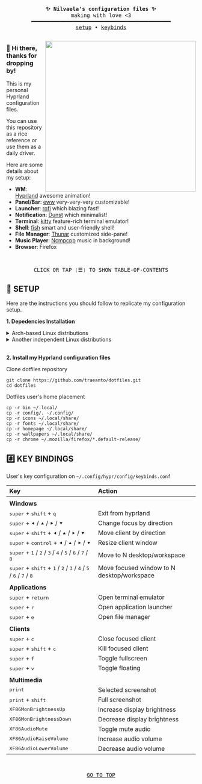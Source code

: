 <pre>
<p align="center">
<b>✨ Nilvaela's configuration files ✨</b>
making with love <3
━━━━━━━━━━━━━━━━━━━━━━━━━━━━━━━━━━━━━━━━━━━━
<a href="#-setup">setup</a> • <a href="#%EF%B8%8F⃣-key-bindings">keybinds</a></p></pre>

<img align="right" width="400px" src="https://i.imgur.com/tn4E4v8.png"/>

### 👋 Hi there, thanks for dropping by!

This is my personal Hyprland configuration files.

You can use this repository as a rice reference or use them as a daily driver.

Here are some details about my setup:

+ **WM**: [Hyprland](https://github.com/hyprwm/Hyprland) awesome animation!
+ **Panel/Bar**: [eww](https://github.com/elkowar/eww) very-very-very customizable!
+ **Launcher**: [rofi](https://github.com/davatorium/rofi/) which blazing fast!
+ **Notification**: [Dunst](https://github.com/dunst-project/dunst) which minimalist!
+ **Terminal**: [kitty](https://github.com/kovidgoyal/kitty) feature-rich terminal emulator!
+ **Shell**: [fish](https://github.com/fish-shell/fish-shell) smart and user-friendly shell!
+ **File Manager**: [Thunar](https://git.xfce.org/xfce/thunar/) customized side-pane!
+ **Music Player**: [Ncmpcpp](https://github.com/ncmpcpp/ncmpcpp) music in background!
+ **Browser**: Firefox

<br>

<div align="center">
<pre>
CLICK OR TAP ❲☰❳ TO SHOW TABLE-OF-CONTENTS
</pre>
</div>

## 🔧 SETUP
Here are the instructions you should follow to replicate my configuration setup.

<b>1. Depedencies Installation</b>
<details>
<summary>Arch-based Linux distributions</summary>

```shell
yay -S hyprland-git xdg-desktop-portal-hyprland-git eww-wayland rofi-lbonn-wayland-git dunst nwg-look kitty fish swww grim slurp imagemagick wl-clipboard wf-recorder
```
For other sysinit like openrc, you need install additional package for restore screen brightness at startup

```shell
yay -S backlight-openrc
```
</details>

<details>
<summary>Another independent Linux distributions</summary>
<p>

Do it yourself, here the depend names you need to install

```shell
hyprland xdg-desktop-portal-hyprland kitty fish swww nwg-look rofi-wayland eww-wayland dunst grim slurp imagemagick wl-clipboard wf-recorder
```
</p>
</details>

<br>

<b>2. Install my Hyprland configuration files</b>

Clone dotfiles repository

```shell
git clone https://github.com/traeanto/dotfiles.git
cd dotfiles
```

Dotfiles user's home placement

```shell
cp -r bin ~/.local/
cp -r config/. ~/.config/
cp -r icons ~/.local/share/
cp -r fonts ~/.local/share/
cp -r homepage ~/.local/share/
cp -r wallpapers ~/.local/share/
cp -r chrome ~/.mozilla/firefox/*.default-release/
```

## #️⃣ KEY BINDINGS

User's key configuration on `~/.config/hypr/config/keybinds.conf`

| Key | Action |
|:-|:-|
|||
| **Windows** ||
| <kbd>super</kbd> + <kbd>shift</kbd> + <kbd>q</kbd> | Exit from hyprland |
| <kbd>super</kbd> + <kbd>⯇</kbd> / <kbd>⯅</kbd> / <kbd>⯈</kbd> / <kbd>⯆</kbd> | Change focus by direction |
| <kbd>super</kbd> + <kbd>shift</kbd> + <kbd>⯇</kbd> / <kbd>⯅</kbd> / <kbd>⯈</kbd> / <kbd>⯆</kbd> | Move client by direction |
| <kbd>super</kbd> + <kbd>control</kbd> + <kbd>⯇</kbd> / <kbd>⯅</kbd> / <kbd>⯈</kbd> / <kbd>⯆</kbd> | Resize client window |
| <kbd>super</kbd> + <kbd>1</kbd> / <kbd>2</kbd> / <kbd>3</kbd> / <kbd>4</kbd> / <kbd>5</kbd> / <kbd>6</kbd> / <kbd>7</kbd> / <kbd>8</kbd> | Move to N desktop/workspace |
| <kbd>super</kbd> + <kbd>shift</kbd> + <kbd>1</kbd> / <kbd>2</kbd> / <kbd>3</kbd> / <kbd>4</kbd> / <kbd>5</kbd> / <kbd>6</kbd> / <kbd>7</kbd> / <kbd>8</kbd> | Move focused window to N desktop/workspace |
|||
| **Applications** ||
| <kbd>super</kbd> + <kbd>return</kbd> | Open terminal emulator |
| <kbd>super</kbd> + <kbd>r</kbd> | Open application launcher |
| <kbd>super</kbd> + <kbd>e</kbd> | Open file manager |
|||
| **Clients** ||
| <kbd>super</kbd> + <kbd>c</kbd> | Close focused client |
| <kbd>super</kbd> + <kbd>shift</kbd> + <kbd>c</kbd> | Kill focused client |
| <kbd>super</kbd> + <kbd>f</kbd> | Toggle fullscreen |
| <kbd>super</kbd> + <kbd>v</kbd> | Toggle floating |
|||
| **Multimedia**||
| <kbd>print</kbd> | Selected screenshot |
| <kbd>print</kbd> + <kbd>shift</kbd> | Full screenshot |
| <kbd>XF86MonBrightnessUp</kbd> | Increase display brightness |
| <kbd>XF86MonBrightnessDown</kbd> | Decrease display brightness |
| <kbd>XF86AudioMute</kbd> | Toggle mute audio |
| <kbd>XF86AudioRaiseVolume</kbd> | Increase audio volume |
| <kbd>XF86AudioLowerVolume</kbd> | Decrease audio volume |

<br>

<div align="center">
<pre>
<a href="#readme">GO TO TOP</a>
</pre>
</div>
